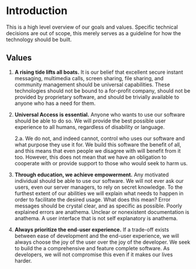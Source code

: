 # Introduction

This is a high level overview of our goals and values. Specific technical decisions are out of scope, this merely serves as a guideline for how the technology should be built.

## Values

1. **A rising tide lifts all boats.** It is our belief that excellent secure instant messaging, multimedia calls, screen sharing, file sharing, and community management should be universal capabilities.
   These technologies should not be bound to a for-profit company, should not be provided by proprietary software, and should be trivially available to anyone who has a need for them.
2. **Universal Access is essential.** Anyone who wants to use our software should be able to do so. We will provide the best possible user experience to all humans, regardless of
   disability or language.

   2.a. We do not, and indeed cannot, control who uses our software and what purpose they use it for. We build this software the benefit of all, and this
   means that even people we disagree with will benefit from it too. However, this does not mean that we have an obligation to cooperate with or provide support to those who would seek
   to harm us.
3. **Through education, we achieve empowerment.** Any motivated individual should be able to use our software. We will not ever ask our users, even our server managers, to rely on secret
   knowledge. To the furthest extent of our abilities we will explain what needs to happen in order to facilitate the desired usage. What does this mean? Error messages should be crystal
   clear, and as specific as possible. Poorly explained errors are anathema. Unclear or nonexistent documentation is anathema. A user interface that is not self explanatory is anathema.

4. **Always prioritize the end-user experience.** If a trade-off exists between ease of development and the end-user experience, we will always choose the joy of the user over the joy
   of the developer. We seek to build the a comprehensive and feature complete software. As developers, we will not compromise this even if it makes our lives harder.
